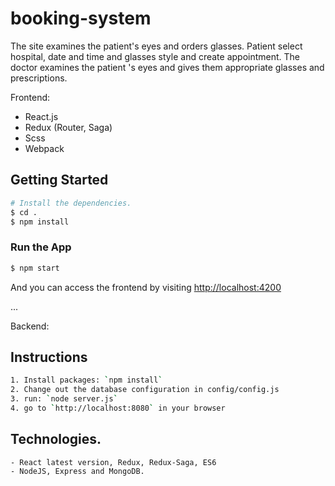 # booking-system

The site examines the patient's eyes and orders glasses.
Patient select hospital, date and time and glasses style and create appointment.
The doctor examines the patient 's eyes and gives them appropriate glasses and prescriptions.

Frontend:

* React.js
* Redux (Router, Saga)
* Scss
* Webpack


## Getting Started

```bash
# Install the dependencies.
$ cd .
$ npm install
```

### Run the App

```bash
$ npm start
```

And you can access the frontend by visiting [http://localhost:4200](http://localhost:4200)

...

Backend:

## Instructions
```bash
1. Install packages: `npm install`
2. Change out the database configuration in config/config.js
3. run: `node server.js`
4. go to `http://localhost:8080` in your browser
```

## Technologies.
```
- React latest version, Redux, Redux-Saga, ES6
- NodeJS, Express and MongoDB.
```